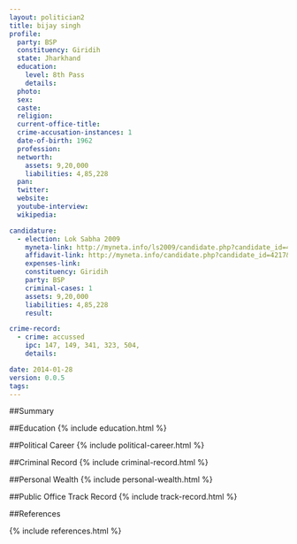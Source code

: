 ```yaml
---
layout: politician2
title: bijay singh
profile: 
  party: BSP
  constituency: Giridih
  state: Jharkhand
  education: 
    level: 8th Pass
    details: 
  photo: 
  sex: 
  caste: 
  religion: 
  current-office-title: 
  crime-accusation-instances: 1
  date-of-birth: 1962
  profession: 
  networth: 
    assets: 9,20,000
    liabilities: 4,85,228
  pan: 
  twitter: 
  website: 
  youtube-interview: 
  wikipedia: 

candidature: 
  - election: Lok Sabha 2009
    myneta-link: http://myneta.info/ls2009/candidate.php?candidate_id=4217
    affidavit-link: http://myneta.info/candidate.php?candidate_id=4217&scan=original
    expenses-link: 
    constituency: Giridih 
    party: BSP
    criminal-cases: 1
    assets: 9,20,000
    liabilities: 4,85,228
    result:  

crime-record: 
  - crime: accussed
    ipc: 147, 149, 341, 323, 504,
    details:  

date: 2014-01-28
version: 0.0.5
tags: 
---
```

##Summary


##Education
{% include education.html %}


##Political Career
{% include political-career.html %}


##Criminal Record
{% include criminal-record.html %}


##Personal Wealth
{% include personal-wealth.html %}


##Public Office Track Record
{% include track-record.html %}


##References


{% include references.html %}